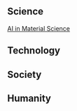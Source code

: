 ## Science

[AI in Material Science](https://github.com/alfredldong/MyBlog/blob/master/IT/AI%2BMater.md)

## Technology

## Society

## Humanity

